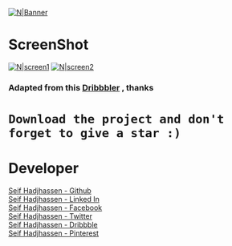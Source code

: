 [![N|Banner](https://raw.githubusercontent.com/seifhjh/Netflix-redesign/master/images/banner2.png)](https://raw.githubusercontent.com/seifhjh/Netflix-redesign/master/images/banner.png)

# ScreenShot
[![N|screen1](https://raw.githubusercontent.com/seifhjh/Netflix-redesign/master/images/screen1.jpg)](https://raw.githubusercontent.com/seifhjh/Netflix-redesign/master/images/screen1.jpg)
[![N|screen2](https://raw.githubusercontent.com/seifhjh/Netflix-redesign/master/images/screen2.jpg)](https://raw.githubusercontent.com/seifhjh/Netflix-redesign/master/images/screen2.jpg)
### Adapted from this [Dribbbler](https://dribbble.com/shots/5026483-Netflix-Mobile-App-Redesign) , thanks

# ```Download the project and don't forget to give a star :)```


# Developer
[Seif Hadjhassen - Github](https://github.com/seifhjh)\
[Seif Hadjhassen - Linked In](https://www.linkedin.com/in/seifhadjhassen)\
[Seif Hadjhassen - Facebook](https://www.facebook.com/seif.hajhassen)\
[Seif Hadjhassen - Twitter](https://twitter.com/seifhadjhassen)\
[Seif Hadjhassen - Dribbble](https://dribbble.com/seifhadjhassen)\
[Seif Hadjhassen - Pinterest](https://www.pinterest.com/seifhadjhassen)
